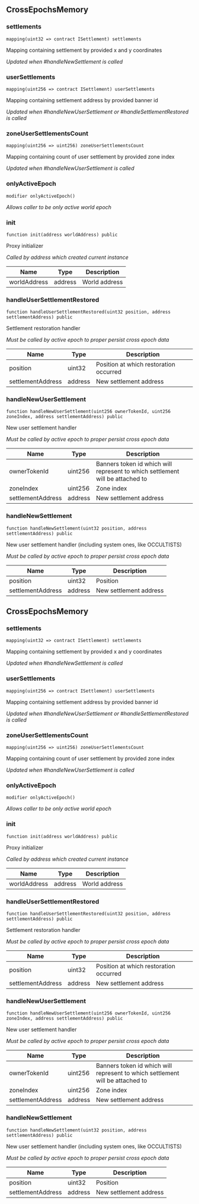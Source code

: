 ## CrossEpochsMemory








### settlements

```solidity
mapping(uint32 => contract ISettlement) settlements
```

Mapping containing settlement by provided x and y coordinates

_Updated when #handleNewSettlement is called_




### userSettlements

```solidity
mapping(uint256 => contract ISettlement) userSettlements
```

Mapping containing settlement address by provided banner id

_Updated when #handleNewUserSettlement or #handleSettlementRestored is called_




### zoneUserSettlementsCount

```solidity
mapping(uint256 => uint256) zoneUserSettlementsCount
```

Mapping containing count of user settlement by provided zone index

_Updated when #handleNewUserSettlement is called_




### onlyActiveEpoch

```solidity
modifier onlyActiveEpoch()
```



_Allows caller to be only active world epoch_




### init

```solidity
function init(address worldAddress) public
```

Proxy initializer

_Called by address which created current instance_

| Name | Type | Description |
| ---- | ---- | ----------- |
| worldAddress | address | World address |



### handleUserSettlementRestored

```solidity
function handleUserSettlementRestored(uint32 position, address settlementAddress) public
```

Settlement restoration handler

_Must be called by active epoch to proper persist cross epoch data_

| Name | Type | Description |
| ---- | ---- | ----------- |
| position | uint32 | Position at which restoration occurred |
| settlementAddress | address | New settlement address |



### handleNewUserSettlement

```solidity
function handleNewUserSettlement(uint256 ownerTokenId, uint256 zoneIndex, address settlementAddress) public
```

New user settlement handler

_Must be called by active epoch to proper persist cross epoch data_

| Name | Type | Description |
| ---- | ---- | ----------- |
| ownerTokenId | uint256 | Banners token id which will represent to which settlement will be attached to |
| zoneIndex | uint256 | Zone index |
| settlementAddress | address | New settlement address |



### handleNewSettlement

```solidity
function handleNewSettlement(uint32 position, address settlementAddress) public
```

New user settlement handler (including system ones, like OCCULTISTS)

_Must be called by active epoch to proper persist cross epoch data_

| Name | Type | Description |
| ---- | ---- | ----------- |
| position | uint32 | Position |
| settlementAddress | address | New settlement address |



## CrossEpochsMemory








### settlements

```solidity
mapping(uint32 => contract ISettlement) settlements
```

Mapping containing settlement by provided x and y coordinates

_Updated when #handleNewSettlement is called_




### userSettlements

```solidity
mapping(uint256 => contract ISettlement) userSettlements
```

Mapping containing settlement address by provided banner id

_Updated when #handleNewUserSettlement or #handleSettlementRestored is called_




### zoneUserSettlementsCount

```solidity
mapping(uint256 => uint256) zoneUserSettlementsCount
```

Mapping containing count of user settlement by provided zone index

_Updated when #handleNewUserSettlement is called_




### onlyActiveEpoch

```solidity
modifier onlyActiveEpoch()
```



_Allows caller to be only active world epoch_




### init

```solidity
function init(address worldAddress) public
```

Proxy initializer

_Called by address which created current instance_

| Name | Type | Description |
| ---- | ---- | ----------- |
| worldAddress | address | World address |



### handleUserSettlementRestored

```solidity
function handleUserSettlementRestored(uint32 position, address settlementAddress) public
```

Settlement restoration handler

_Must be called by active epoch to proper persist cross epoch data_

| Name | Type | Description |
| ---- | ---- | ----------- |
| position | uint32 | Position at which restoration occurred |
| settlementAddress | address | New settlement address |



### handleNewUserSettlement

```solidity
function handleNewUserSettlement(uint256 ownerTokenId, uint256 zoneIndex, address settlementAddress) public
```

New user settlement handler

_Must be called by active epoch to proper persist cross epoch data_

| Name | Type | Description |
| ---- | ---- | ----------- |
| ownerTokenId | uint256 | Banners token id which will represent to which settlement will be attached to |
| zoneIndex | uint256 | Zone index |
| settlementAddress | address | New settlement address |



### handleNewSettlement

```solidity
function handleNewSettlement(uint32 position, address settlementAddress) public
```

New user settlement handler (including system ones, like OCCULTISTS)

_Must be called by active epoch to proper persist cross epoch data_

| Name | Type | Description |
| ---- | ---- | ----------- |
| position | uint32 | Position |
| settlementAddress | address | New settlement address |



